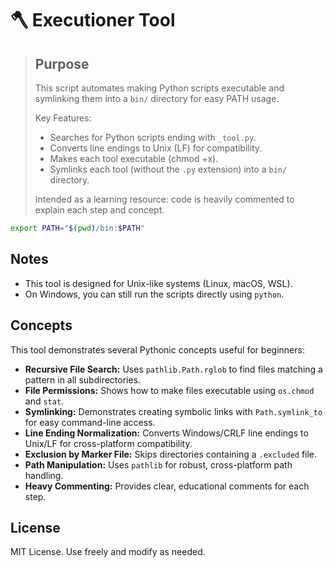 # 🪓 Executioner Tool

> ## Purpose
> This script automates making Python scripts executable and symlinking them into a `bin/` directory for easy PATH usage.
>
> Key Features:
> - Searches for Python scripts ending with `_tool.py`.
> - Converts line endings to Unix (LF) for compatibility.
> - Makes each tool executable (chmod +x).
> - Symlinks each tool (without the `.py` extension) into a `bin/` directory.
>
> Intended as a learning resource: code is heavily commented to explain each step and concept.
   ```bash
   export PATH="$(pwd)/bin:$PATH"
   ```

## Notes

- This tool is designed for Unix-like systems (Linux, macOS, WSL).
- On Windows, you can still run the scripts directly using `python`.

## Concepts

This tool demonstrates several Pythonic concepts useful for beginners:

- **Recursive File Search:** Uses `pathlib.Path.rglob` to find files matching a pattern in all subdirectories.
- **File Permissions:** Shows how to make files executable using `os.chmod` and `stat`.
- **Symlinking:** Demonstrates creating symbolic links with `Path.symlink_to` for easy command-line access.
- **Line Ending Normalization:** Converts Windows/CRLF line endings to Unix/LF for cross-platform compatibility.
- **Exclusion by Marker File:** Skips directories containing a `.excluded` file.
- **Path Manipulation:** Uses `pathlib` for robust, cross-platform path handling.
- **Heavy Commenting:** Provides clear, educational comments for each step.

## License

MIT License. Use freely and modify as needed.
